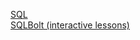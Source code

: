 <a href="https://en.wikipedia.org/wiki/SQL">SQL</a><br>
<a href="http://sqlbolt.com/">SQLBolt (interactive lessons)</a><br>